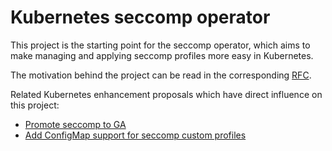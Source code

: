 # Kubernetes seccomp operator

This project is the starting point for the seccomp operator, which aims to make
managing and applying seccomp profiles more easy in Kubernetes.

The motivation behind the project can be read in the corresponding [RFC][0].

[0]: RFC.md

Related Kubernetes enhancement proposals which have direct influence on this
project:

- [Promote seccomp to GA][1]
- [Add ConfigMap support for seccomp custom profiles][2]

[1]: https://github.com/kubernetes/enhancements/pull/1148
[2]: https://github.com/kubernetes/enhancements/pull/1269
